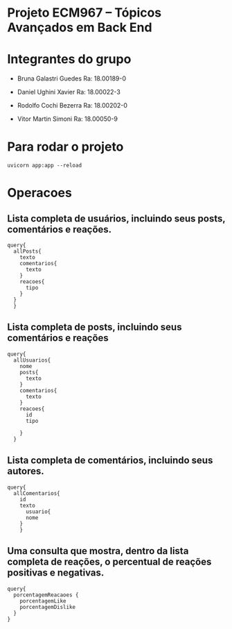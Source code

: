# Projeto ECM967 – Tópicos Avançados em Back End

# Integrantes do grupo

- Bruna Galastri Guedes Ra: 18.00189-0

- Daniel Ughini Xavier Ra: 18.00022-3

- Rodolfo Cochi Bezerra Ra: 18.00202-0

- Vitor Martin Simoni Ra: 18.00050-9

# Para rodar o projeto
`uvicorn app:app --reload`

# Operacoes 
## Lista completa de usuários, incluindo seus posts, comentários e reações.
```
query{
  allPosts{
    texto
    comentarios{
      texto
    }
    reacoes{
      tipo
    }
  }
  }
  ```
## Lista completa de posts, incluindo seus comentários e reações
```
query{
  allUsuarios{
    nome
    posts{
      texto
    }
    comentarios{
      texto
    }
    reacoes{
      id
      tipo

    }
  }
```
## Lista completa de comentários, incluindo seus autores.
```
query{
  allComentarios{
    id
    texto
      usuario{
      nome
    }
    }
```

## Uma consulta que mostra, dentro da lista completa de reações, o percentual de reações positivas e negativas.
```
query{
  porcentagemReacaoes {
    porcentagemLike
    porcentagemDislike
  }
}
```